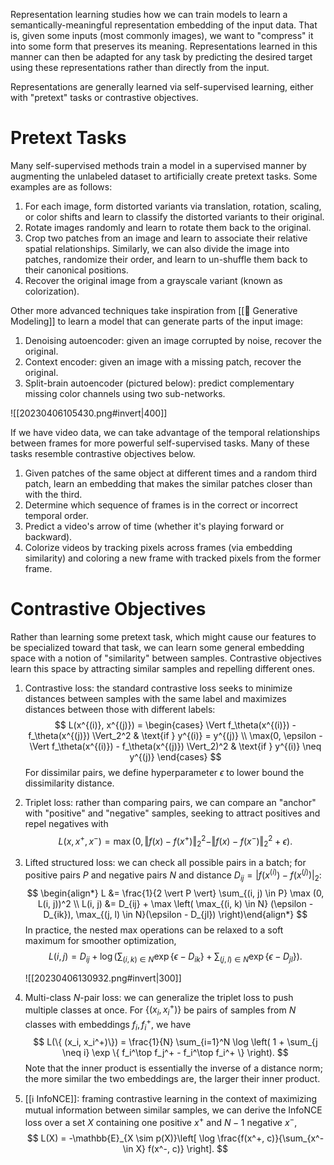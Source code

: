 Representation learning studies how we can train models to learn a semantically-meaningful representation embedding of the input data. That is, given some inputs (most commonly images), we want to "compress" it into some form that preserves its meaning. Representations learned in this manner can then be adapted for any task by predicting the desired target using these representations rather than directly from the input.

Representations are generally learned via self-supervised learning, either with "pretext" tasks or contrastive objectives.

# Pretext Tasks
Many self-supervised methods train a model in a supervised manner by augmenting the unlabeled dataset to artificially create pretext tasks. Some examples are as follows:
1. For each image, form distorted variants via translation, rotation, scaling, or color shifts and learn to classify the distorted variants to their original.
2. Rotate images randomly and learn to rotate them back to the original.
3. Crop two patches from an image and learn to associate their relative spatial relationships. Similarly, we can also divide the image into patches, randomize their order, and learn to un-shuffle them back to their canonical positions.
4. Recover the original image from a grayscale variant (known as colorization).

Other more advanced techniques take inspiration from [[🎨 Generative Modeling]] to learn a model that can generate parts of the input image:
1. Denoising autoencoder: given an image corrupted by noise, recover the original.
2. Context encoder: given an image with a missing patch, recover the original.
3. Split-brain autoencoder (pictured below): predict complementary missing color channels using two sub-networks.

![[20230406105430.png#invert|400]]

If we have video data, we can take advantage of the temporal relationships between frames for more powerful self-supervised tasks. Many of these tasks resemble contrastive objectives below.
1. Given patches of the same object at different times and a random third patch, learn an embedding that makes the similar patches closer than with the third.
2. Determine which sequence of frames is in the correct or incorrect temporal order.
3. Predict a video's arrow of time (whether it's playing forward or backward).
4. Colorize videos by tracking pixels across frames (via embedding similarity) and coloring a new frame with tracked pixels from the former frame.

# Contrastive Objectives
Rather than learning some pretext task, which might cause our features to be specialized toward that task, we can learn some general embedding space with a notion of "similarity" between samples. Contrastive objectives learn this space by attracting similar samples and repelling different ones.
1. Contrastive loss: the standard contrastive loss seeks to minimize distances between samples with the same label and maximizes distances between those with different labels: 
$$
L(x^{(i)}, x^{(j)}) = \begin{cases} \Vert f_\theta(x^{(i)}) - f_\theta(x^{(j)}) \Vert_2^2 & \text{if } y^{(i)} = y^{(j)} \\ \max(0, \epsilon - \Vert f_\theta(x^{(i)}) - f_\theta(x^{(j)}) \Vert_2)^2 & \text{if } y^{(i)} \neq y^{(j)}  \end{cases}
$$
 For dissimilar pairs, we define hyperparameter $\epsilon$ to lower bound the dissimilarity distance.
2. Triplet loss: rather than comparing pairs, we can compare an "anchor" with "positive" and "negative" samples, seeking to attract positives and repel negatives with 
$$
L(x, x^+, x^-) = \max(0, \Vert f(x) - f(x^+) \Vert_2^2 - \Vert f(x) - f(x^-) \Vert_2^2 + \epsilon).
$$

3. Lifted structured loss: we can check all possible pairs in a batch; for positive pairs $P$ and negative pairs $N$ and distance $D_{ij} = \vert f(x^{(i)}) - f(x^{(j)}) \vert_2$: 
$$
\begin{align*} L &= \frac{1}{2 \vert P \vert} \sum_{(i, j) \in P} \max (0, L(i, j))^2 \\ L(i, j) &= D_{ij} + \max \left( \max_{(i, k) \in N} (\epsilon - D_{ik}), \max_{(j, l) \in N}(\epsilon - D_{jl}) \right)\end{align*}
$$
 In practice, the nested max operations can be relaxed to a soft maximum for smoother optimization, 
$$
L(i, j) = D_{ij} + \log \left( \sum_{(i, k) \in N} \exp \{ \epsilon - D_{ik} \} + \sum_{(j, l) \in N} \exp \{ \epsilon - D_{jl} \} \right).
$$

	
	![[20230406130932.png#invert|300]]

4. Multi-class $N$-pair loss: we can generalize the triplet loss to push multiple classes at once. For $\{ (x_i, x_i^+) \}$ be pairs of samples from $N$ classes with embeddings $f_i, f_i^+$, we have 
$$
L(\{ (x_i, x_i^+)\}) = \frac{1}{N} \sum_{i=1}^N \log \left( 1 + \sum_{j \neq i} \exp \{ f_i^\top f_j^+ - f_i^\top f_i^+ \} \right).
$$
 Note that the inner product is essentially the inverse of a distance norm; the more similar the two embeddings are, the larger their inner product.
5. [[ℹ️ InfoNCE]]: framing contrastive learning in the context of maximizing mutual information between similar samples, we can derive the InfoNCE loss over a set $X$ containing one positive $x^+$ and $N - 1$ negative $x^-$, 
$$
L(X) = -\mathbb{E}_{X \sim p(X)}\left[ \log \frac{f(x^+, c)}{\sum_{x^- \in X} f(x^-, c)} \right].
$$
